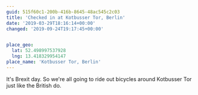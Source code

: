 ```yaml
---
guid: 515f60c1-200b-416b-8645-48ac545c2c03
title: 'Checked in at Kotbusser Tor, Berlin'
date: '2019-03-29T18:16:14+00:00'
changed: '2019-09-24T19:17:45+00:00'


place_geo:
  lat: 52.498997537928
  lng: 13.418329954147
place_name: 'Kotbusser Tor, Berlin'
---
```


It's Brexit day. So we're all going to ride out bicycles around Kotbusser Tor just like the British do. 

